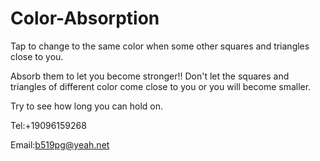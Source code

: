 # Color-Absorption

Tap to change to the same color when some other squares and triangles close to you.

Absorb them to let you become stronger!!
Don't let the squares and triangles of different color come close to you or you will become smaller.

Try to see how long you can hold on.

Tel:+19096159268

Email:b519pg@yeah.net
